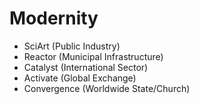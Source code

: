 # Modernity
- SciArt (Public Industry) 
- Reactor (Municipal Infrastructure)
- Catalyst (International Sector) 
- Activate (Global Exchange) 
- Convergence (Worldwide State/Church) 

